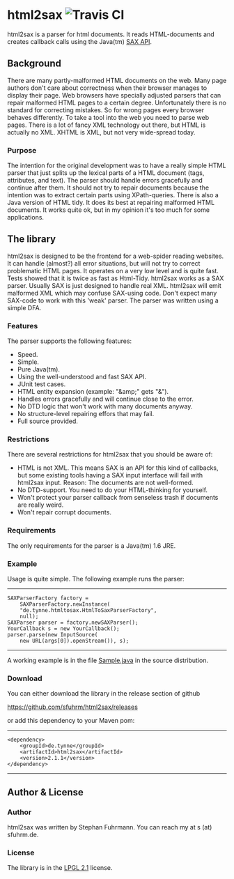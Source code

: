 # html2sax ![Travis CI](https://travis-ci.org/sfuhrm/html2sax.svg?branch=master)

 html2sax is a parser for html documents. It reads HTML-documents and creates 
callback calls using the Java(tm) [SAX API](http://docs.oracle.com/javase/7/docs/api/org/xml/sax/ContentHandler.html).

## Background

There are many partly-malformed HTML documents on the web. Many page authors don't 
care about correctness when their browser manages to display their page. 
Web browsers have specially adjusted parsers that can repair malformed 
HTML pages to a certain degree. Unfortunately there is no standard for 
correcting mistakes. So for wrong pages every browser behaves differently.
To take a tool into the web you need to parse web pages. There is a lot of 
fancy XML technology out there, but HTML is actually no XML. 
XHTML is XML, but not very wide-spread today. 

### Purpose

The intention for the original development was to have a really simple 
HTML parser that just splits up the lexical parts of a 
HTML document (tags, attributes, and text). The parser should handle errors 
gracefully and continue after them. It should not try to repair documents 
because the intention was to extract certain parts using XPath-queries.
There is also a Java version of HTML tidy. It does its best at repairing 
malformed HTML documents. It works quite ok, but in my opinion it's too 
much for some applications. 

## The library

html2sax is designed to be the frontend for a web-spider reading websites. 
It can handle (almost?) all error situations, 
but will not try to correct problematic HTML pages. 
It operates on a very low level and is quite fast. 
Tests showed that it is twice as fast as Html-Tidy.
html2sax works as a SAX parser. 
Usually SAX is just designed to handle real XML. html2sax will
emit malformed XML which may confuse SAX-using code.
Don't expect many SAX-code to work with this 'weak' parser.
The parser was written using a simple DFA. 

### Features

The parser supports the following features:

* Speed.
* Simple.
* Pure Java(tm).
* Using the well-understood and fast SAX API.
* JUnit test cases.
* HTML entity expansion (example: "&amp;amp;" gets "&").
* Handles errors gracefully and will continue close to the error.
* No DTD logic that won't work with many documents anyway.
* No structure-level repairing effors that may fail.
* Full source provided.

### Restrictions

 There are several restrictions for html2sax that you should be aware of:

* HTML is not XML. This means SAX is an API for this kind of callbacks, but some existing tools having a SAX input interface will fail with html2sax input. Reason: The documents are not well-formed.
* No DTD-support. You need to do your HTML-thinking for yourself.
* Won't protect your parser callback from senseless trash if documents are really weird.
* Won't repair corrupt documents.

### Requirements

The only requirements for the parser is a Java(tm) 1.6 JRE.

### Example

Usage is quite simple. The following example runs the parser:

---------------------------------------

    SAXParserFactory factory = 
        SAXParserFactory.newInstance(
        "de.tynne.htmltosax.HtmlToSaxParserFactory",
        null);
    SAXParser parser = factory.newSAXParser();
    YourCallback s = new YourCallback();
    parser.parse(new InputSource(
        new URL(args[0]).openStream()), s);

---------------------------------------

A working example is in the file [Sample.java](https://github.com/sfuhrm/html2sax/blob/master/src/main/java/de/sfuhrm/htmltosax/Sample.java) in the source distribution. 

### Download

You can either download the library in the release section of github

https://github.com/sfuhrm/html2sax/releases

or add this dependency to your Maven pom:

---------------------------------------
    <dependency>
        <groupId>de.tynne</groupId>
        <artifactId>html2sax</artifactId>
        <version>2.1.1</version>
    </dependency>
---------------------------------------

## Author & License

### Author

html2sax was written by Stephan Fuhrmann. You can reach my at s (at) sfuhrm.de. 

### License

The library is in the [LPGL 2.1](http://www.gnu.de/documents/lgpl-2.1.en.html) license.

